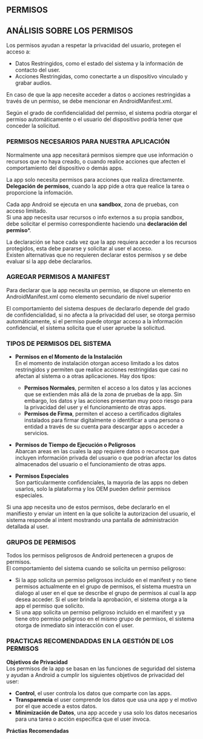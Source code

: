 ## PERMISOS
## ANÁLISIS SOBRE LOS PERMISOS
Los permisos ayudan a respetar la privacidad del usuario, protegen el acceso a:
  - Datos Restringidos, como el estado del sistema y la información de contacto del user.
  - Acciones Restringidas, como conectarte a un dispositivo vinculado y grabar audios.

En caso de que la app necesite acceder a datos o acciones restringidas a través de un permiso, se debe mencionar en AndroidManifest.xml.
  
Según el grado de confidencialidad del permiso, el sistema podria otorgar el permiso automáticamente o el usuario del dispositivo podría tener que conceder la solicitud.
  

### PERMISOS NECESARIOS PARA NUESTRA APLICACIÓN
Normalmente una app necesitará permisos siempre que use información o recursos que no haya creado, o cuando realice acciones que afecten el comportamiento del dispositivo o demás apps.
  
La app solo necesita permisos para acciones que realiza directamente.  
**Delegación de permisos**, cuando la app pide a otra que realice la tarea o proporcione la infomación.
  
Cada app Android se ejecuta en una **sandbox**, zona de pruebas, con acceso limitado.  
Si una app necesita usar recursos o info externos a su propia sandbox, debe solicitar el permiso correspondiente haciendo una **declaración del permiso***.  

La declaración se hace cada vez que la app requiera acceder a los recursos protegidos, esta debe pararse y solicitar al user el acceso.  
Existen alternativas que no requieren declarar estos permisos y se debe evaluar si la app debe declararlos.




### AGREGAR PERMISOS A MANIFEST
Para declarar que la app necesita un permiso, se dispone un elemento **<uses-permission>** en AndroidManifest.xml como elemento secundario de nivel superior **<manifest>**
  
El comportamiento del sistema despues de declararlo depende del grado de confidencialidad, si no afecta a la privacidad del user, se otorga permiso automáticamente, si el permiso puede otorgar acceso a la información confidencial, el sistema solicita que el user apruebe la solicitud.


### TIPOS DE PERMISOS DEL SISTEMA
 - **Permisos en el Momento de la Instalación**  
En el momento de instalación otorgan acceso limitado a los datos restringidos y permiten que realice acciones restringidas que casi no afectan al sistema o a otras aplicaciones.
Hay dos tipos:
    - **Permisos Normales**, permiten el acceso a los datos y las acciones que se extienden más allá de la zona de pruebas de la app. Sin embargo, los datos y las acciones presentan muy poco riesgo para la privacidad del user y el funcionamiento de otras apps.
    - **Permisos de Firma**, permiten el acceso a certificados digitales instalados para firmar digitalmente o identificar a una persona o entidad a través de su cuenta para descargar apps o acceder a servicios.

 - **Permisos de Tiempo de Ejecución o Peligrosos**  
Abarcan areas en las cuales la app requiere datos o recursos que incluyen información privada del usuario o que podrian afectar los datos almacenados del usuario o el funcionamiento de otras apps.

 - **Permisos Especiales**  
Son particularmente confidenciales, la mayoria de las apps no deben usarlos, solo la plataforma y los OEM pueden definir permisos especiales.

Si una app necesita uno de estos permisos, debe declararlo en el manifiesto y enviar un intent en la que solicite la autorizacion del usuario, el sistema responde al intent mostrando una pantalla de administración detallada al user.



### GRUPOS DE PERMISOS
Todos los permisos peligrosos de Android pertenecen a grupos de permisos.  
El comportamiento del sistema cuando se solicita un permiso peligroso:
  - Si la app solicita un permiso peligrosos incluido en el manifest y no tiene permisos actualmente en el grupo de permisos, el sistema muestra un dialogo al user en el que se describe el grupo de permisos al cual la app desea acceder. Si el user brinda la aprobación, el sistema otorga a la app el permiso que solicito.
  - Si una app solicita un permiso peligroso incluido en el manifest y ya tiene otro permiso peligroso en el mismo grupo de permisos, el sistema otorga de inmediato sin interacción con el user.



### PRACTICAS RECOMENDADDAS EN LA GESTIÓN DE LOS PERMISOS
**Objetivos de Privacidad**  
Los permisos de la app se basan en las funciones de seguridad del sistema y ayudan a Android a cumplir los siguientes objetivos de privacidad del user:
  - **Control**, el user controla los datos que comparte con las apps.
  - **Transparencia** el user comprende los datos que usa una app y el motivo por el que accede a estos datos.
  - **Minimización de Datos**, una app accede y usa solo los datos necesarios para una tarea o acción especifica que el user invoca.
  
**Práctias Recomendadas**  














